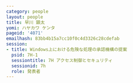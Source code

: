 ```yaml
---
category: people
layout: people
title: 早川 顕太
yomi: ハヤカワ ケンタ
pageid: '4071'
emailhash: 83bb4b15a7cc10f0c4d3326c28cdefab
session:
- title: Windows上における危険な処理の承認機構の提案
  psid: 7H-1
  sessiontitle: 7H アクセス制御とセキュリティ
  sessionid: 7h
  role: 発表者
---
```

